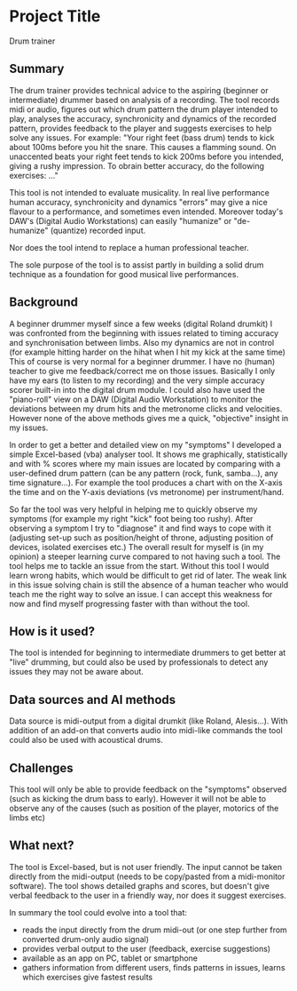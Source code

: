 # Project Title

Drum trainer

## Summary

The drum trainer provides technical advice to the aspiring (beginner or intermediate) drummer based on analysis of a recording.
The tool records midi or audio, figures out which drum pattern the drum player intended to play, analyses the accuracy, synchronicity and dynamics of the recorded pattern, 
provides feedback to the player and suggests exercises to help solve any issues.
For example: "Your right feet (bass drum) tends to kick about 100ms before you hit the snare. This causes a flamming sound.
On unaccented beats your right feet tends to kick 200ms before you intended, giving a rushy impression. To obrain better accuracy, do the following exercises: ..."

This tool is not intended to evaluate musicality. In real live performance human accuracy, synchronicity and dynamics "errors" may give a nice flavour to a performance, and sometimes even intended. Moreover today's DAW's (Digital Audio Workstations) can easily "humanize" or "de-humanize" (quantize) recorded input.

Nor does the tool intend to replace a human professional teacher. 

The sole purpose of the tool is to assist partly in building a solid drum technique as a foundation for good musical live performances.


## Background

A beginner drummer myself since a few weeks (digital Roland drumkit) I was confronted from the beginning with issues related to timing accuracy and synchronisation between limbs. Also my dynamics are not in control (for example hitting harder on the hihat when I hit my kick at the same time)
This of course is very normal for a beginner drummer. I have no (human) teacher to give me feedback/correct me on those issues.
Basically I only have my ears (to listen to my recording) and the very simple accuracy scorer built-in into the digital drum module.
I could also have used the "piano-roll" view on a DAW (Digital Audio Workstation) to monitor the deviations between my drum hits and the metronome clicks and velocities.
However none of the above methods gives me a quick, "objective" insight in my issues.

In order to get a better and detailed view on my "symptoms" I developed a simple Excel-based (vba) analyser tool. It shows me graphically, statistically and with % scores where my main issues are located by comparing with a user-defined drum pattern (can be any pattern (rock, funk, samba...), any time signature...).
For example the tool produces a chart with on the X-axis the time and on the Y-axis deviations (vs metronome) per instrument/hand.

So far the tool was very helpful in helping me to quickly observe my symptoms (for example my right "kick" foot being too rushy). 
After observing a symptom I try to "diagnose" it and find ways to cope with it (adjusting set-up such as position/height of throne, adjusting position of devices, isolated exercises etc.)
The overall result for myself is (in my opinion) a steeper learning curve compared to not having such a tool.
The tool helps me to tackle an issue from the start. Without this tool I would learn wrong habits, which would be difficult to get rid of later.
The weak link in this issue solving chain is still the absence of a human teacher who would teach me the right way to solve an issue.
I can accept this weakness for now and find myself progressing faster with than without the tool.


## How is it used?

The tool is intended for beginning to intermediate drummers to get better at "live" drumming, but could also be used by professionals to detect any issues they may not be aware about.


## Data sources and AI methods

Data source is midi-output from a digital drumkit (like Roland, Alesis...).
With addition of an add-on that converts audio into midi-like commands the tool could also be used with acoustical drums.

## Challenges

This tool will only be able to provide feedback on the "symptoms" observed (such as kicking the drum bass to early). 
However it will not be able to observe any of the causes (such as position of the player, motorics of the limbs etc)


## What next?

The tool is Excel-based, but is not user friendly. The input cannot be taken directly from the midi-output (needs to be copy/pasted from a midi-monitor software).
The tool shows detailed graphs and scores, but doesn't give verbal feedback to the user in a friendly way, nor does it suggest exercises.

In summary the tool could evolve into a tool that:
- reads the input directly from the drum midi-out (or one step further from converted drum-only audio signal)
- provides verbal output to the user (feedback, exercise suggestions)
- available as an app on PC, tablet or smartphone
- gathers information from different users, finds patterns in issues, learns which exercises give fastest results
